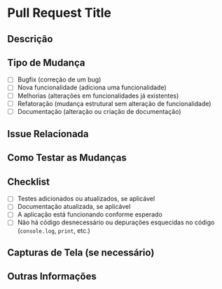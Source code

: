 # Pull Request Title

## Descrição


## Tipo de Mudança

- [ ] Bugfix (correção de um bug)
- [ ] Nova funcionalidade (adiciona uma funcionalidade)
- [ ] Melhorias (alterações em funcionalidades já existentes)
- [ ] Refatoração (mudança estrutural sem alteração de funcionalidade)
- [ ] Documentação (alteração ou criação de documentação)

## Issue Relacionada


## Como Testar as Mudanças


## Checklist

- [ ] Testes adicionados ou atualizados, se aplicável
- [ ] Documentação atualizada, se aplicável
- [ ] A aplicação está funcionando conforme esperado
- [ ] Não há código desnecessário ou depurações esquecidas no código (`console.log`, `print`, etc.)

## Capturas de Tela (se necessário)


## Outras Informações

